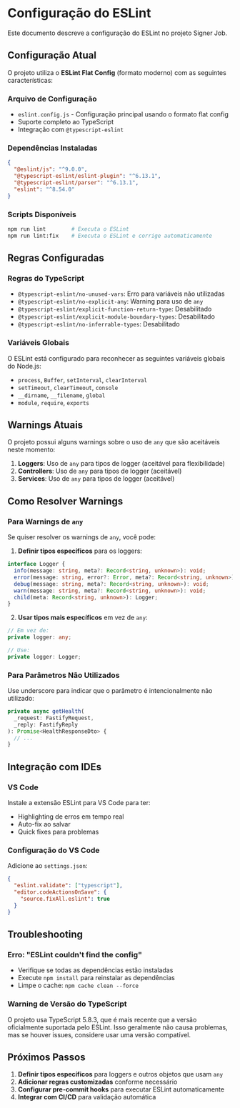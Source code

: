 # Configuração do ESLint

Este documento descreve a configuração do ESLint no projeto Signer Job.

## Configuração Atual

O projeto utiliza o **ESLint Flat Config** (formato moderno) com as seguintes características:

### Arquivo de Configuração
- `eslint.config.js` - Configuração principal usando o formato flat config
- Suporte completo ao TypeScript
- Integração com `@typescript-eslint`

### Dependências Instaladas
```json
{
  "@eslint/js": "^9.0.0",
  "@typescript-eslint/eslint-plugin": "^6.13.1",
  "@typescript-eslint/parser": "^6.13.1",
  "eslint": "^8.54.0"
}
```

### Scripts Disponíveis
```bash
npm run lint        # Executa o ESLint
npm run lint:fix    # Executa o ESLint e corrige automaticamente
```

## Regras Configuradas

### Regras do TypeScript
- `@typescript-eslint/no-unused-vars`: Erro para variáveis não utilizadas
- `@typescript-eslint/no-explicit-any`: Warning para uso de `any`
- `@typescript-eslint/explicit-function-return-type`: Desabilitado
- `@typescript-eslint/explicit-module-boundary-types`: Desabilitado
- `@typescript-eslint/no-inferrable-types`: Desabilitado

### Variáveis Globais
O ESLint está configurado para reconhecer as seguintes variáveis globais do Node.js:
- `process`, `Buffer`, `setInterval`, `clearInterval`
- `setTimeout`, `clearTimeout`, `console`
- `__dirname`, `__filename`, `global`
- `module`, `require`, `exports`

## Warnings Atuais

O projeto possui alguns warnings sobre o uso de `any` que são aceitáveis neste momento:

1. **Loggers**: Uso de `any` para tipos de logger (aceitável para flexibilidade)
2. **Controllers**: Uso de `any` para tipos de logger (aceitável)
3. **Services**: Uso de `any` para tipos de logger (aceitável)

## Como Resolver Warnings

### Para Warnings de `any`
Se quiser resolver os warnings de `any`, você pode:

1. **Definir tipos específicos** para os loggers:
```typescript
interface Logger {
  info(message: string, meta?: Record<string, unknown>): void;
  error(message: string, error?: Error, meta?: Record<string, unknown>): void;
  debug(message: string, meta?: Record<string, unknown>): void;
  warn(message: string, meta?: Record<string, unknown>): void;
  child(meta: Record<string, unknown>): Logger;
}
```

2. **Usar tipos mais específicos** em vez de `any`:
```typescript
// Em vez de:
private logger: any;

// Use:
private logger: Logger;
```

### Para Parâmetros Não Utilizados
Use underscore para indicar que o parâmetro é intencionalmente não utilizado:
```typescript
private async getHealth(
  _request: FastifyRequest,
  _reply: FastifyReply
): Promise<HealthResponseDto> {
  // ...
}
```

## Integração com IDEs

### VS Code
Instale a extensão ESLint para VS Code para ter:
- Highlighting de erros em tempo real
- Auto-fix ao salvar
- Quick fixes para problemas

### Configuração do VS Code
Adicione ao `settings.json`:
```json
{
  "eslint.validate": ["typescript"],
  "editor.codeActionsOnSave": {
    "source.fixAll.eslint": true
  }
}
```

## Troubleshooting

### Erro: "ESLint couldn't find the config"
- Verifique se todas as dependências estão instaladas
- Execute `npm install` para reinstalar as dependências
- Limpe o cache: `npm cache clean --force`

### Warning de Versão do TypeScript
O projeto usa TypeScript 5.8.3, que é mais recente que a versão oficialmente suportada pelo ESLint. Isso geralmente não causa problemas, mas se houver issues, considere usar uma versão compatível.

## Próximos Passos

1. **Definir tipos específicos** para loggers e outros objetos que usam `any`
2. **Adicionar regras customizadas** conforme necessário
3. **Configurar pre-commit hooks** para executar ESLint automaticamente
4. **Integrar com CI/CD** para validação automática 